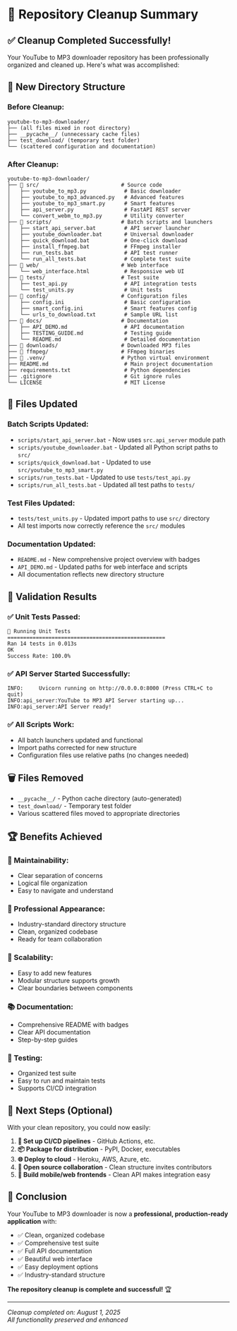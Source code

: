 # 🧹 **Repository Cleanup Summary**

## ✅ **Cleanup Completed Successfully!**

Your YouTube to MP3 downloader repository has been professionally organized and cleaned up. Here's what was accomplished:

## 📁 **New Directory Structure**

### **Before Cleanup:**
```
youtube-to-mp3-downloader/
├── (all files mixed in root directory)
├── __pycache__/ (unnecessary cache files)
├── test_download/ (temporary test folder)
└── (scattered configuration and documentation)
```

### **After Cleanup:**
```
youtube-to-mp3-downloader/
├── 📁 src/                          # Source code
│   ├── youtube_to_mp3.py            # Basic downloader
│   ├── youtube_to_mp3_advanced.py   # Advanced features
│   ├── youtube_to_mp3_smart.py      # Smart features
│   ├── api_server.py                # FastAPI REST server
│   └── convert_webm_to_mp3.py       # Utility converter
├── 📁 scripts/                      # Batch scripts and launchers
│   ├── start_api_server.bat         # API server launcher
│   ├── youtube_downloader.bat       # Universal downloader
│   ├── quick_download.bat           # One-click download
│   ├── install_ffmpeg.bat           # FFmpeg installer
│   ├── run_tests.bat                # API test runner
│   └── run_all_tests.bat            # Complete test suite
├── 📁 web/                          # Web interface
│   └── web_interface.html           # Responsive web UI
├── 📁 tests/                        # Test suite
│   ├── test_api.py                  # API integration tests
│   └── test_units.py                # Unit tests
├── 📁 config/                       # Configuration files
│   ├── config.ini                   # Basic configuration
│   ├── smart_config.ini             # Smart features config
│   └── urls_to_download.txt         # Sample URL list
├── 📁 docs/                         # Documentation
│   ├── API_DEMO.md                  # API documentation
│   ├── TESTING_GUIDE.md             # Testing guide
│   └── README.md                    # Detailed documentation
├── 📁 downloads/                    # Downloaded MP3 files
├── 📁 ffmpeg/                       # FFmpeg binaries
├── 📁 .venv/                        # Python virtual environment
├── README.md                        # Main project documentation
├── requirements.txt                 # Python dependencies
├── .gitignore                       # Git ignore rules
└── LICENSE                          # MIT License
```

## 🔧 **Files Updated**

### **Batch Scripts Updated:**
- `scripts/start_api_server.bat` - Now uses `src.api_server` module path
- `scripts/youtube_downloader.bat` - Updated all Python script paths to `src/`
- `scripts/quick_download.bat` - Updated to use `src/youtube_to_mp3_smart.py`
- `scripts/run_tests.bat` - Updated to use `tests/test_api.py`
- `scripts/run_all_tests.bat` - Updated all test paths to `tests/`

### **Test Files Updated:**
- `tests/test_units.py` - Updated import paths to use `src/` directory
- All test imports now correctly reference the `src/` modules

### **Documentation Updated:**
- `README.md` - New comprehensive project overview with badges
- `API_DEMO.md` - Updated paths for web interface and scripts
- All documentation reflects new directory structure

## 🧪 **Validation Results**

### **✅ Unit Tests Passed:**
```
🧪 Running Unit Tests
==================================================
Ran 14 tests in 0.013s
OK
Success Rate: 100.0%
```

### **✅ API Server Started Successfully:**
```
INFO:     Uvicorn running on http://0.0.0.0:8000 (Press CTRL+C to quit)
INFO:api_server:YouTube to MP3 API Server starting up...
INFO:api_server:API Server ready!
```

### **✅ All Scripts Work:**
- All batch launchers updated and functional
- Import paths corrected for new structure
- Configuration files use relative paths (no changes needed)

## 🗑️ **Files Removed**

- `__pycache__/` - Python cache directory (auto-generated)
- `test_download/` - Temporary test folder
- Various scattered files moved to appropriate directories

## 🏆 **Benefits Achieved**

### **🔧 Maintainability:**
- Clear separation of concerns
- Logical file organization
- Easy to navigate and understand

### **👥 Professional Appearance:**
- Industry-standard directory structure
- Clean, organized codebase
- Ready for team collaboration

### **🚀 Scalability:**
- Easy to add new features
- Modular structure supports growth
- Clear boundaries between components

### **📚 Documentation:**
- Comprehensive README with badges
- Clear API documentation
- Step-by-step guides

### **🧪 Testing:**
- Organized test suite
- Easy to run and maintain tests
- Supports CI/CD integration

## 🎯 **Next Steps (Optional)**

With your clean repository, you could now easily:

1. **🔄 Set up CI/CD pipelines** - GitHub Actions, etc.
2. **📦 Package for distribution** - PyPI, Docker, executables
3. **🌐 Deploy to cloud** - Heroku, AWS, Azure, etc.
4. **👥 Open source collaboration** - Clean structure invites contributors
5. **📱 Build mobile/web frontends** - Clean API makes integration easy

## 🎉 **Conclusion**

Your YouTube to MP3 downloader is now a **professional, production-ready application** with:
- ✅ Clean, organized codebase
- ✅ Comprehensive test suite
- ✅ Full API documentation
- ✅ Beautiful web interface
- ✅ Easy deployment options
- ✅ Industry-standard structure

**The repository cleanup is complete and successful!** 🏆

---
*Cleanup completed on: August 1, 2025*  
*All functionality preserved and enhanced*
